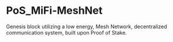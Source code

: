 # PoS_MiFi-MeshNet
Genesis block utilizing a low energy, Mesh Network, decentralized communication system, built upon Proof of Stake. 
